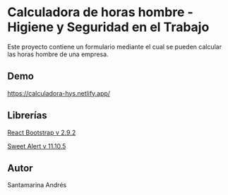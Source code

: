 # Calculadora de horas hombre - Higiene y Seguridad en el Trabajo

Este proyecto contiene un formulario mediante el cual se pueden calcular las horas hombre de una empresa.

## Demo

https://calculadora-hys.netlify.app/

## Librerías

[React Bootstrap v 2.9.2](https://react-bootstrap.github.io/)

[Sweet Alert v 11.10.5](https://sweetalert2.github.io/)

## Autor

Santamarina Andrés